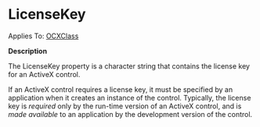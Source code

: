 




<h1 class="heading"><span class="name">LicenseKey</span></h1>

Applies To: [OCXClass](../a-z/ocxclass.md)


**Description**


The LicenseKey property is a character string that contains the license key for an ActiveX control.


If an ActiveX control requires a license key, it must be specified by an application when it creates an instance of the control. Typically, the license key is *required* only by the run-time version of an ActiveX control, and is *made available* to an application by the development version of the control.



